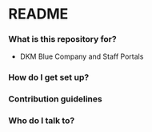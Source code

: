 # README #


### What is this repository for? ###

* DKM Blue Company and Staff Portals

### How do I get set up? ###


### Contribution guidelines ###


### Who do I talk to? ###

